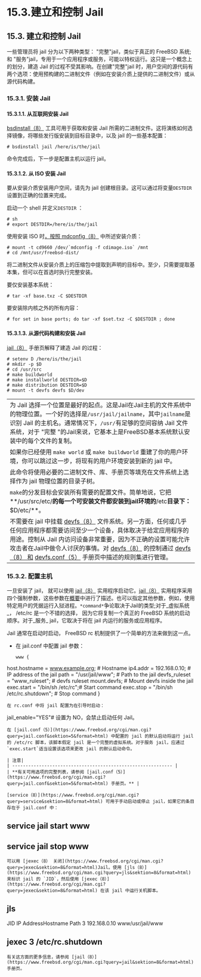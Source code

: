 # 15.3.建立和控制 Jail

## 15.3. 建立和控制 Jail

一些管理员将 jail 分为以下两种类型： "完整"jail，类似于真正的 FreeBSD 系统; 和 "服务"jail，专用于一个应用程序或服务，可能以特权运行。这只是一个概念上的划分，建造 Jail 的过程不受其影响。在创建"完整"jail 时，用户空间的源代码有两个选项：使用预构建的二进制文件（例如在安装介质上提供的二进制文件）或从源代码构建。

### 15.3.1. 安装 Jail

#### 15.3.1.1. 从互联网安装 Jail

[bsdinstall（8）](https://www.freebsd.org/cgi/man.cgi?query=bsdinstall\&sektion=8\&format=html) 工具可用于获取和安装 Jail 所需的二进制文件。这将演练如何选择镜像，将哪些发行版安装到目标目录中，以及 jail 的一些基本配置：

```
# bsdinstall jail /here/is/the/jail
```

命令完成后，下一步是配置主机以运行 jail。

#### 15.3.1.2. 从 ISO 安装 Jail

要从安装介质安装用户空间，请先为 jail 创建根目录。这可以通过将变量`DESTDIR`设置到正确的位置来完成。

启动一个 shell 并定义`DESTDIR` ：

```
# sh
# export DESTDIR=/here/is/the/jail
```

使用安装 ISO 时[，按照 mdconfig（8）](https://www.freebsd.org/cgi/man.cgi?query=mdconfig\&sektion=8\&format=html) 中所述安装介质：

```
# mount -t cd9660 /dev/`mdconfig -f cdimage.iso` /mnt
# cd /mnt/usr/freebsd-dist/
```

将二进制文件从安装介质上的压缩包中提取到声明的目标中。至少，只需要提取基本集，但可以在首选时执行完整安装。

要仅安装基本系统：

```
# tar -xf base.txz -C $DESTDIR
```

要安装除内核之外的所有内容：

```
# for set in base ports; do tar -xf $set.txz -C $DESTDIR ; done
```

#### 15.3.1.3. 从源代码构建和安装 Jail

[jail（8）](https://www.freebsd.org/cgi/man.cgi?query=jail\&sektion=8\&format=html) 手册页解释了建造 Jail 的过程：

```
# setenv D /here/is/the/jail
# mkdir -p $D
# cd /usr/src
# make buildworld  
# make installworld DESTDIR=$D  
# make distribution DESTDIR=$D  
# mount -t devfs devfs $D/dev
```

|                                                                                                                                                                                                                                                                                                                                                                                                                                                                                                    |
| -------------------------------------------------------------------------------------------------------------------------------------------------------------------------------------------------------------------------------------------------------------------------------------------------------------------------------------------------------------------------------------------------------------------------------------------------------------------------------------------------- |
| 为 Jail 选择一个位置是最好的起点。这是Jail在Jail主机的文件系统中的物理位置。一个好的选择是`/usr/jail/jailname`，其中`jailname`是识别 Jail 的主机名。通常情况下，`/usr/`有足够的空间容纳 Jail 文件系统，对于 "完整 "的Jail来说，它基本上是FreeBSD基本系统默认安装中的每个文件的复制。                                                                                                                                                                                                                                                                                                                  |
| 如果你已经使用 `make world` 或 `make buildworld` 重建了你的用户环境，你可以跳过这一步，将现有的用户环境安装到新的 jail 中。                                                                                                                                                                                                                                                                                                                                                                                                                  |
| 此命令将使用必要的二进制文件、库、手册页等填充在文件系统上选择作为 jail 物理位置的目录子树。                                                                                                                                                                                                                                                                                                                                                                                                                                                  |
| `make`的分发目标会安装所有需要的配置文件。简单地说，它把\*\*/usr/src/etc/**的每一个可安装文件都安装到jail环境的**/etc**目录下：**$D/etc/\*\*。                                                                                                                                                                                                                                                                                                                                                                                                   |
| 不需要在 jail 中挂载 [devfs（8）](https://www.freebsd.org/cgi/man.cgi?query=devfs\&sektion=8\&format=html) 文件系统。另一方面，任何或几乎任何应用程序都需要访问至少一个设备，具体取决于给定应用程序的用途。控制从 Jail 内访问设备非常重要，因为不正确的设置可能允许攻击者在Jail中做令人讨厌的事情。对 [devfs（8）](https://www.freebsd.org/cgi/man.cgi?query=devfs\&sektion=8\&format=html) 的控制通过 [devfs（8） 和](https://www.freebsd.org/cgi/man.cgi?query=devfs\&sektion=8\&format=html) [devfs.conf（5）](https://www.freebsd.org/cgi/man.cgi?query=devfs.conf\&sektion=5\&format=html) 手册页中描述的规则集进行管理。 |

### 15.3.2. 配置主机

一旦安装了 jail， 就可以使用 [jail（8）](https://www.freebsd.org/cgi/man.cgi?query=jail\&sektion=8\&format=html) 实用程序启动它。[jail（8）](https://www.freebsd.org/cgi/man.cgi?query=jail\&sektion=8\&format=html) 实用程序采用四个强制参数，这些参数在[概要](https://docs.freebsd.org/en/books/handbook/Jail/#Jail-synopsis)中进行了描述。也可以指定其他参数，例如，使用特定用户的凭据运行入狱进程。`*command*`争论取决于Jail的类型;对于_虚拟系统_， /etc/rc 是一个不错的选择， 因为它将复制一个真正的 FreeBSD 系统的启动顺序。对于_服务_ jail，它取决于将在 jail 内运行的服务或应用程序。

Jail 通常在启动时启动， FreeBSD rc 机制提供了一个简单的方法来做到这一点。

*   在 jail.conf 中配置 jail 参数：

    ```
    www {
    ```

host.hostname = www.example.org; # Hostname ip4.addr = 192.168.0.10; # IP address of the jail path = "/usr/jail/www"; # Path to the jail devfs\_ruleset = "www\_ruleset"; # devfs ruleset mount.devfs; # Mount devfs inside the jail exec.start = "/bin/sh /etc/rc";# Start command exec.stop = "/bin/sh /etc/rc.shutdown"; # Stop command }

```
在 rc.conf 中将 jail 配置为在引导时启动：
```

jail\_enable="YES"# 设置为 NO，会禁止启动任何 Jail。

```
在 [jail.conf（5）](https://www.freebsd.org/cgi/man.cgi?query=jail.conf&sektion=5&format=html) 中配置的 jail 的默认启动将运行 jail 的 /etc/rc 脚本，该脚本假定 jail 是一个完整的虚拟系统。对于服务 jail，应通过`exec.start`适当设置该选项来更改 jail 的默认启动命令。

| 注意|
| ------------------------------------------------------------ |
| **有关可用选项的完整列表，请参阅 [jail.conf（5）](https://www.freebsd.org/cgi/man.cgi?query=jail.conf&sektion=5&format=html) 手册页。** |

[service（8）](https://www.freebsd.org/cgi/man.cgi?query=service&sektion=8&format=html) 可用于手动启动或停止 jail，如果它的条目存在于 jail.conf 中：
```

## service jail start www

## service jail stop www

```
可以用 [jexec（8） 关闭](https://www.freebsd.org/cgi/man.cgi?query=jexec&sektion=8&format=html)Jail。使用 [jls（8）](https://www.freebsd.org/cgi/man.cgi?query=jls&sektion=8&format=html) 来标识 jail 的 `JID`，然后使用 [jexec（8）](https://www.freebsd.org/cgi/man.cgi?query=jexec&sektion=8&format=html) 在该 jail 中运行关机脚本。
```

## jls

JID IP AddressHostname Path 3 192.168.0.10 www/usr/jail/www

## jexec 3 /etc/rc.shutdown

```
有关这方面的更多信息，请参阅 [jail（8）](https://www.freebsd.org/cgi/man.cgi?query=jail&sektion=8&format=html) 手册页。
```
